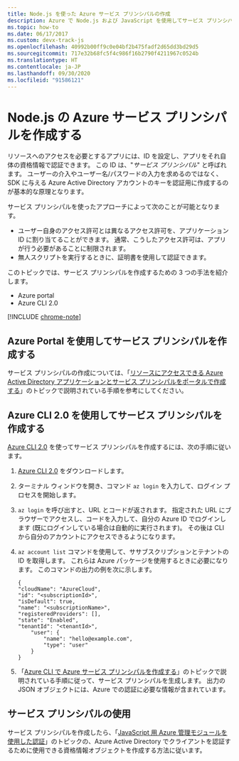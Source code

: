 ```yaml
---
title: Node.js を使った Azure サービス プリンシパルの作成
description: Azure で Node.js および JavaScript を使用してサービス プリンシパルを認証する方法について説明します
ms.topic: how-to
ms.date: 06/17/2017
ms.custom: devx-track-js
ms.openlocfilehash: 40992b00ff9c0e04bf2b475fadf2d65dd3bd29d5
ms.sourcegitcommit: 717e32b68fc5f4c986f16b2790f4211967c0524b
ms.translationtype: HT
ms.contentlocale: ja-JP
ms.lasthandoff: 09/30/2020
ms.locfileid: "91586121"
---
```

# <a name="create-an-azure-service-principal-for-nodejs"></a>Node.js の Azure サービス プリンシパルを作成する

リソースへのアクセスを必要とするアプリには、ID を設定し、アプリをそれ自体の資格情報で認証できます。 この ID は、"*サービス プリンシパル*" と呼ばれます。 ユーザーの介入やユーザー名/パスワードの入力を求めるのではなく、SDK に与える Azure Active Directory アカウントのキーを認証用に作成するのが基本的な原理となります。

サービス プリンシパルを使ったアプローチによって次のことが可能となります。
- ユーザー自身のアクセス許可とは異なるアクセス許可を、アプリケーション ID に割り当てることができます。 通常、こうしたアクセス許可は、アプリが行う必要があることに制限されます。
- 無人スクリプトを実行するときに、証明書を使用して認証できます。

このトピックでは、サービス プリンシパルを作成するための 3 つの手法を紹介します。

- Azure portal
- Azure CLI 2.0

[!INCLUDE [chrome-note](includes/chrome-note.md)]

## <a name="create-a-service-principal-using-the-azure-portal"></a>Azure Portal を使用してサービス プリンシパルを作成する

サービス プリンシパルの作成については、「[リソースにアクセスできる Azure Active Directory アプリケーションとサービス プリンシパルをポータルで作成する](/azure/active-directory/develop/howto-create-service-principal-portal)」のトピックで説明されている手順を参考にしてください。

## <a name="create-a-service-principal-using-the-azure-cli-20"></a>Azure CLI 2.0 を使用してサービス プリンシパルを作成する

[Azure CLI 2.0](/cli/azure/install-az-cli2) を使ってサービス プリンシパルを作成するには、次の手順に従います。

1. [Azure CLI 2.0](/cli/azure/install-az-cli2) をダウンロードします。

2. ターミナル ウィンドウを開き、コマンド `az login` を入力して、ログイン プロセスを開始します。

3. `az login` を呼び出すと、URL とコードが返されます。 指定された URL にブラウザーでアクセスし、コードを入力して、自分の Azure ID でログインします (既にログインしている場合は自動的に実行されます)。 その後は CLI から自分のアカウントにアクセスできるようになります。

4. `az account list` コマンドを使用して、ササブスクリプションとテナントの ID を取得します。 これらは Azure パッケージを使用するときに必要になります。 このコマンドの出力の例を次に示します。

    ```shell
    {
    "cloudName": "AzureCloud",
    "id": "<subscriptionId>",
    "isDefault": true,
    "name": "<subscriptionName>",
    "registeredProviders": [],
    "state": "Enabled",
    "tenantId": "<tenantId>",
        "user": {
            "name": "hello@example.com",
            "type": "user"
        }
    }
    ```

5. 「[Azure CLI で Azure サービス プリンシパルを作成する](/cli/azure/create-an-azure-service-principal-azure-cli)」のトピックで説明されている手順に従って、サービス プリンシパルを生成します。 出力の JSON オブジェクトには、Azure での認証に必要な情報が含まれています。


## <a name="using-the-service-principal"></a>サービス プリンシパルの使用

サービス プリンシパルを作成したら、「[JavaScript 用 Azure 管理モジュールを使用した認証](./node-sdk-azure-authenticate.md)」のトピックの、Azure Active Directory でクライアントを認証するために使用できる資格情報オブジェクトを作成する方法に従います。
